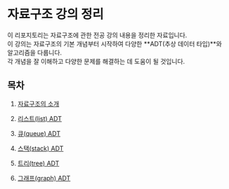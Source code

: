 # 자료구조 강의 정리

이 리포지토리는 자료구조에 관한 전공 강의 내용을 정리한 자료입니다.  
이 강의는 자료구조의 기본 개념부터 시작하여 다양한 **ADT(추상 데이터 타입)**와 알고리즘을 다룹니다.  
각 개념을 잘 이해하고 다양한 문제를 해결하는 데 도움이 될 것입니다.

## 목차

1. [자료구조의 소개](1.md)

2. [리스트(list) ADT](2.md)

3. [큐(queue) ADT](자료구조/큐.md)

4. [스택(stack) ADT](자료구조/스택.md)

5. [트리(tree) ADT](자료구조/트리.md)

6. [그래프(graph) ADT](자료구조/그래프.md)
